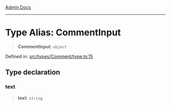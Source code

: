 [Admin Docs](/)

***

# Type Alias: CommentInput

> **CommentInput**: `object`

Defined in: [src/types/Comment/type.ts:15](https://github.com/PalisadoesFoundation/talawa-admin/blob/main/src/types/Comment/type.ts#L15)

## Type declaration

### text

> **text**: `string`
